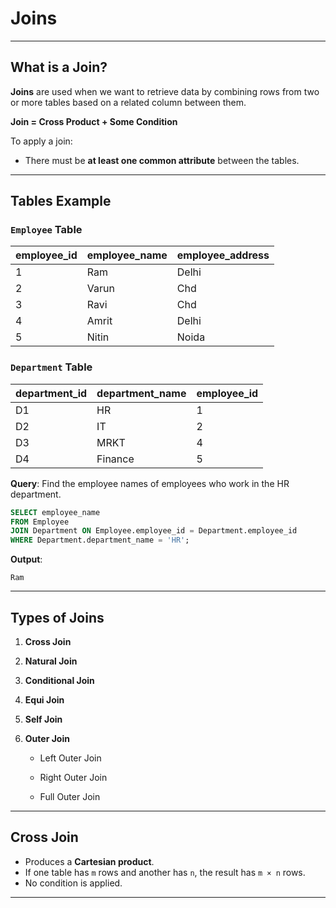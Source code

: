# Joins

---
## **What is a Join?**
**Joins** are used when we want to retrieve data by combining rows from two or more tables based on a related column between them.

**Join = Cross Product + Some Condition**

To apply a join:
- There must be **at least one common attribute** between the tables.

---
## **Tables Example**
### `Employee` Table

| employee_id | employee_name | employee_address |
| ----------- | ------------- | ---------------- |
| 1           | Ram           | Delhi            |
| 2           | Varun         | Chd              |
| 3           | Ravi          | Chd              |
| 4           | Amrit         | Delhi            |
| 5           | Nitin         | Noida            |

### `Department` Table

| department_id | department_name | employee_id |
| ------------- | --------------- | ----------- |
| D1            | HR              | 1           |
| D2            | IT              | 2           |
| D3            | MRKT            | 4           |
| D4            | Finance         | 5           |

**Query**: Find the employee names of employees who work in the HR department.

```sql
SELECT employee_name 
FROM Employee 
JOIN Department ON Employee.employee_id = Department.employee_id 
WHERE Department.department_name = 'HR';
```

**Output**:

```
Ram
```

---

## **Types of Joins**

1. **Cross Join**

2. **Natural Join**
    
3. **Conditional Join**
    
4. **Equi Join**
    
5. **Self Join**
    
6. **Outer Join**
    
    - Left Outer Join
        
    - Right Outer Join
        
    - Full Outer Join
        
---

##  Cross Join

- Produces a **Cartesian product**.
- If one table has `m` rows and another has `n`, the result has `m × n` rows.
- No condition is applied.

---
